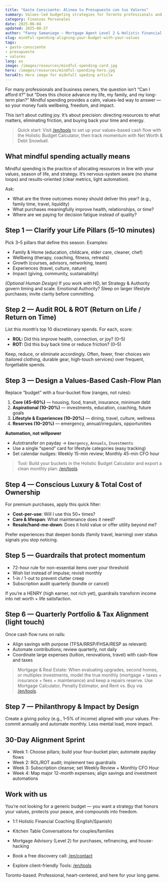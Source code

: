 ```yaml
---
title: "Gasto Consciente: Alinea tu Presupuesto con tus Valores"
summary: Values-led budgeting strategies for Toronto professionals and families to
category: Finanzas Personales
date: 2025-06-04
updated: 2025-08-27
author: "Fanny Samaniego — Mortgage Agent Level 2 & Holistic Financial Coach"
slug: mindful-spending-aligning-your-budget-with-your-values
tags:
- gasto-consciente
- presupuesto
- valores
lang: es
image: /images/resources/mindful-spending-card.jpg
hero: /images/resources/mindful-spending-hero.jpg
heroAlt: Hero image for midnfull speding article
---
```

For many professionals and business owners, the question isn’t “Can I afford it?” but “Does this choice advance my life, my family, and my long-term plan?” Mindful spending provides a calm, values-led way to answer — so your money fuels wellbeing, freedom, and impact.

This isn’t about cutting joy. It’s about precision: directing resources to what matters, eliminating friction, and buying back your time and energy.

> Quick start: Visit [/en/tools](/es/herramientas) to set up your values-based cash flow with the Holistic Budget Calculator, then track momentum with Net Worth & Debt Snowball.

## What mindful spending actually means

Mindful spending is the practice of allocating resources in line with your values, season of life, and strategy. It’s nervous-system aware (no shame loops) and results-oriented (clear metrics, light automation).

Ask:
- What are the three outcomes money should deliver this year? (e.g., family time, travel, liquidity)
- What purchases meaningfully improve health, relationships, or time?
- Where are we paying for decision fatigue instead of quality?

## Step 1 — Clarify your Life Pillars (5–10 minutes)

Pick 3–5 pillars that define this season. Examples:
- Family & Home (education, childcare, elder care, cleaner, chef)
- Wellbeing (therapy, coaching, fitness, retreats)
- Growth (courses, advisors, networking, team)
- Experiences (travel, culture, nature)
- Impact (giving, community, sustainability)

*(Optional Human Design)* If you work with HD, let Strategy & Authority govern timing and scale. Emotional Authority? Sleep on larger lifestyle purchases; invite clarity before committing.

## Step 2 — Audit ROL & ROT (Return on Life / Return on Time)

List this month’s top 10 discretionary spends. For each, score:
- **ROL:** Did this improve health, connection, or joy? (0–5)
- **ROT:** Did this buy back time or reduce friction? (0–5)

Keep, reduce, or eliminate accordingly. Often, fewer, finer choices win (tailored clothing, durable gear, high-touch services) over frequent, forgettable spends.

## Step 3 — Design a Values-Based Cash-Flow Plan

Replace “budget” with a four-bucket flow (ranges, not rules):
1. **Core (45–60%)** — housing, food, transit, insurance, minimum debt
2. **Aspirational (10–20%)** — investments, education, coaching, future goals
3. **Lifestyle & Experiences (10–20%)** — dining, travel, culture, wellness
4. **Reserves (10–20%)** — emergency, annual/irregulars, opportunities

**Automation, not willpower**
- Autotransfer on payday → `Emergency`, `Annuals`, `Investments`
- Use a single “spend” card for lifestyle categories (easy tracking)
- Set calendar nudges: Weekly 15-min review; Monthly 45-min CFO hour

> Tool: Build your buckets in the Holistic Budget Calculator and export a clean monthly plan: [/en/tools](/es/herramientas)

## Step 4 — Conscious Luxury & Total Cost of Ownership

For premium purchases, apply this quick filter:
- **Cost-per-use**: Will I use this 50+ times?
- **Care & lifespan**: What maintenance does it need?
- **Resale/hand-me-down**: Does it hold value or offer utility beyond me?

Prefer experiences that deepen bonds (family travel, learning) over status signals you stop noticing.

## Step 5 — Guardrails that protect momentum

- 72-hour rule for non-essential items over your threshold
- Wish list instead of impulse; revisit monthly
- 1-in / 1-out to prevent clutter creep
- Subscription audit quarterly (bundle or cancel)

If you’re a HENRY (high earner, not rich yet), guardrails transform income into net worth + life satisfaction.

## Step 6 — Quarterly Portfolio & Tax Alignment (light touch)

Once cash flow runs on rails:
- Align savings with purpose (TFSA/RRSP/FHSA/RESP as relevant)
- Automate contributions; review quarterly, not daily
- Coordinate large expenses (tuition, renovations, travel) with cash-flow and taxes

> Mortgage & Real Estate: When evaluating upgrades, second homes, or multiplex investments, model the true monthly (mortgage + taxes + insurance + fees + maintenance) and keep a repairs reserve. Use Mortgage Calculator, Penalty Estimator, and Rent vs. Buy via [/en/tools](/es/herramientas).

## Step 7 — Philanthropy & Impact by Design

Create a giving policy (e.g., 1–5% of income) aligned with your values. Pre-commit annually and automate monthly. Less mental load, more impact.

## 30-Day Alignment Sprint

- Week 1: Choose pillars; build your four-bucket plan; automate payday flows
- Week 2: ROL/ROT audit; implement two guardrails
- Week 3: Subscription cleanse; set Weekly Review + Monthly CFO Hour
- Week 4: Map major 12-month expenses; align savings and investment automations

## Work with us

You’re not looking for a generic budget — you want a strategy that honors your values, protects your peace, and compounds into freedom.

- 1:1 Holistic Financial Coaching (English/Spanish)
- Kitchen Table Conversations for couples/families
- Mortgage Advisory (Level 2) for purchases, refinancing, and house-hacking

- Book a free discovery call: [/en/contact](/es/contacto)
- Explore client-friendly Tools: [/en/tools](/es/herramientas)

Toronto-based. Professional, heart-centered, and here for your long game.
